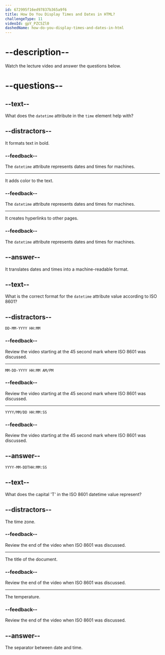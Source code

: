 ```yaml
---
id: 672995f16ed97837b365a9f6
title: How Do You Display Times and Dates in HTML?
challengeType: 11
videoId: gpY_PZC5Zl0
dashedName: how-do-you-display-times-and-dates-in-html
---
```


# --description--

Watch the lecture video and answer the questions below.

# --questions--

## --text--

What does the `datetime` attribute in the `time` element help with?

## --distractors--

It formats text in bold.

### --feedback--

The `datetime` attribute represents dates and times for machines.

---

It adds color to the text.

### --feedback--

The `datetime` attribute represents dates and times for machines.

---

It creates hyperlinks to other pages.

### --feedback--

The `datetime` attribute represents dates and times for machines.

## --answer--

It translates dates and times into a machine-readable format.

## --text--

What is the correct format for the `datetime` attribute value according to ISO 8601?

## --distractors--

`DD-MM-YYYY HH:MM`

### --feedback--

Review the video starting at the 45 second mark where ISO 8601 was discussed.

---

`MM-DD-YYYY HH:MM AM/PM`

### --feedback--

Review the video starting at the 45 second mark where ISO 8601 was discussed.

---

`YYYY/MM/DD HH:MM:SS`

### --feedback--

Review the video starting at the 45 second mark where ISO 8601 was discussed.

## --answer--

`YYYY-MM-DDTHH:MM:SS`

## --text--

What does the capital 'T' in the ISO 8601 datetime value represent?

## --distractors--

The time zone.

### --feedback--

Review the end of the video when ISO 8601 was discussed.

---

The title of the document.

### --feedback--

Review the end of the video when ISO 8601 was discussed.

---

The temperature.

### --feedback--

Review the end of the video when ISO 8601 was discussed.

## --answer--

The separator between date and time.

